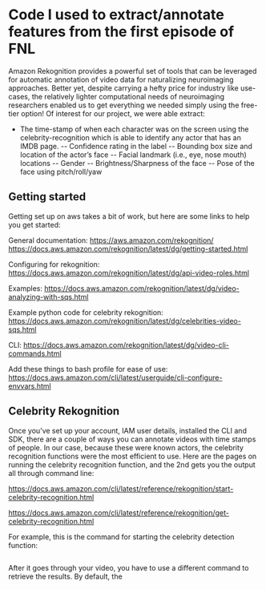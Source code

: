 # Code I used to extract/annotate features from the first episode of FNL

Amazon Rekognition provides a powerful set of tools that can be leveraged for automatic annotation of video data for naturalizing neuroimaging approaches. Better yet, despite carrying a hefty price for industry like use-cases, the relatively lighter computational needs of neuroimaging researchers enabled us to get everything we needed simply using the free-tier option!
Of interest for our project, we were able extract: 

- The time-stamp of when each character was on the screen using the celebrity-recognition which is able to identify any actor that has an IMDB page.
-- Confidence rating in the label
-- Bounding box size and location of the actor’s face
-- Facial landmark (i.e., eye, nose mouth) locations
-- Gender
-- Brightness/Sharpness of the face
-- Pose of the face using pitch/roll/yaw


## Getting started

Getting set up on aws takes a bit of work, but here are some links to help you get started:

General documentation:
https://aws.amazon.com/rekognition/
https://docs.aws.amazon.com/rekognition/latest/dg/getting-started.html

Configuring for rekognition: https://docs.aws.amazon.com/rekognition/latest/dg/api-video-roles.html

Examples: https://docs.aws.amazon.com/rekognition/latest/dg/video-analyzing-with-sqs.html

Example python code for celebrity rekognition: https://docs.aws.amazon.com/rekognition/latest/dg/celebrities-video-sqs.html

CLI: https://docs.aws.amazon.com/rekognition/latest/dg/video-cli-commands.html

Add these things to bash profile for ease of use: https://docs.aws.amazon.com/cli/latest/userguide/cli-configure-envvars.html

## Celebrity Rekognition

Once you’ve set up your account, IAM user details, installed the CLI and SDK, there are a couple of ways you can annotate videos with time stamps of people. In our case, because these were known actors, the celebrity recognition functions were the most efficient to use. Here are the pages on running the celebrity recognition function, and the 2nd gets you the output all through command line: 

https://docs.aws.amazon.com/cli/latest/reference/rekognition/start-celebrity-recognition.html

https://docs.aws.amazon.com/cli/latest/reference/rekognition/get-celebrity-recognition.html


For example, this is the command for starting the celebrity detection function:

```aws rekognition start-celebrity-recognition --video "S3Object={Bucket=compsan,Name=MD5E-s6843119325--2d459faf2911fb6e982691bc5ba483f4.mp4}"
```

After it goes through your video, you have to use a different command to retrieve the results. By default, the 


